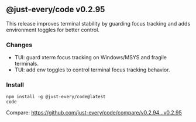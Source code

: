 ## @just-every/code v0.2.95

This release improves terminal stability by guarding focus tracking and adds environment toggles for better control.

### Changes

- TUI: guard xterm focus tracking on Windows/MSYS and fragile terminals.
- TUI: add env toggles to control terminal focus tracking behavior.

### Install

```
npm install -g @just-every/code@latest
code
```

Compare: https://github.com/just-every/code/compare/v0.2.94...v0.2.95
